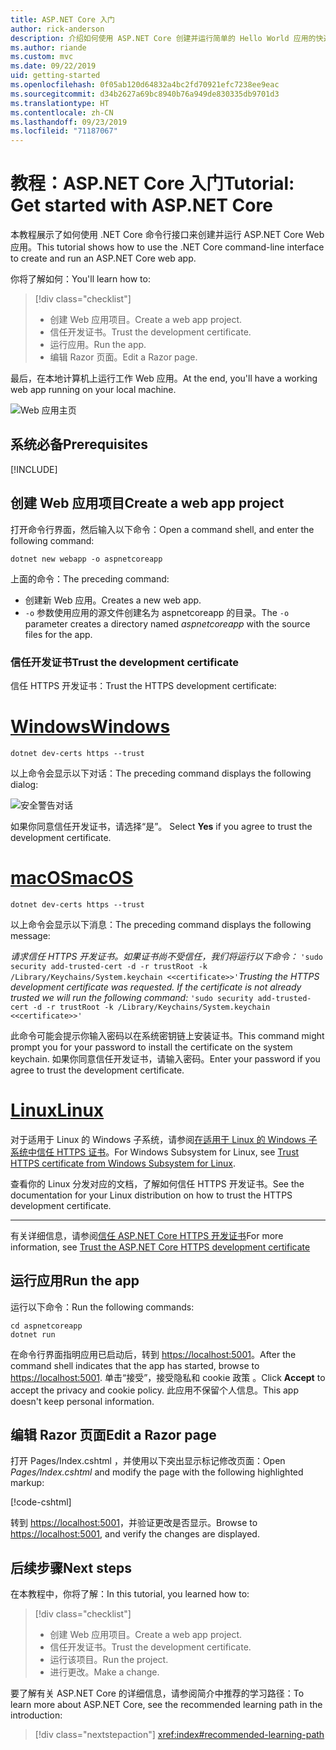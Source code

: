 ```yaml
---
title: ASP.NET Core 入门
author: rick-anderson
description: 介绍如何使用 ASP.NET Core 创建并运行简单的 Hello World 应用的快速教程。
ms.author: riande
ms.custom: mvc
ms.date: 09/22/2019
uid: getting-started
ms.openlocfilehash: 0f05ab120d64832a4bc2fd70921efc7238ee9eac
ms.sourcegitcommit: d34b2627a69bc8940b76a949de830335db9701d3
ms.translationtype: HT
ms.contentlocale: zh-CN
ms.lasthandoff: 09/23/2019
ms.locfileid: "71187067"
---
```

# <a name="tutorial-get-started-with-aspnet-core"></a><span data-ttu-id="5e8af-103">教程：ASP.NET Core 入门</span><span class="sxs-lookup"><span data-stu-id="5e8af-103">Tutorial: Get started with ASP.NET Core</span></span>

<span data-ttu-id="5e8af-104">本教程展示了如何使用 .NET Core 命令行接口来创建并运行 ASP.NET Core Web 应用。</span><span class="sxs-lookup"><span data-stu-id="5e8af-104">This tutorial shows how to use the .NET Core command-line interface to create and run an ASP.NET Core web app.</span></span>

<span data-ttu-id="5e8af-105">你将了解如何：</span><span class="sxs-lookup"><span data-stu-id="5e8af-105">You'll learn how to:</span></span>

> [!div class="checklist"]
> * <span data-ttu-id="5e8af-106">创建 Web 应用项目。</span><span class="sxs-lookup"><span data-stu-id="5e8af-106">Create a web app project.</span></span>
> * <span data-ttu-id="5e8af-107">信任开发证书。</span><span class="sxs-lookup"><span data-stu-id="5e8af-107">Trust the development certificate.</span></span>
> * <span data-ttu-id="5e8af-108">运行应用。</span><span class="sxs-lookup"><span data-stu-id="5e8af-108">Run the app.</span></span>
> * <span data-ttu-id="5e8af-109">编辑 Razor 页面。</span><span class="sxs-lookup"><span data-stu-id="5e8af-109">Edit a Razor page.</span></span>

<span data-ttu-id="5e8af-110">最后，在本地计算机上运行工作 Web 应用。</span><span class="sxs-lookup"><span data-stu-id="5e8af-110">At the end, you'll have a working web app running on your local machine.</span></span>

![Web 应用主页](_static/home-page.png)

## <a name="prerequisites"></a><span data-ttu-id="5e8af-112">系统必备</span><span class="sxs-lookup"><span data-stu-id="5e8af-112">Prerequisites</span></span>

[!INCLUDE[](~/includes/3.0-SDK.md)]

## <a name="create-a-web-app-project"></a><span data-ttu-id="5e8af-113">创建 Web 应用项目</span><span class="sxs-lookup"><span data-stu-id="5e8af-113">Create a web app project</span></span>

<span data-ttu-id="5e8af-114">打开命令行界面，然后输入以下命令：</span><span class="sxs-lookup"><span data-stu-id="5e8af-114">Open a command shell, and enter the following command:</span></span>

```dotnetcli
dotnet new webapp -o aspnetcoreapp
```

<span data-ttu-id="5e8af-115">上面的命令：</span><span class="sxs-lookup"><span data-stu-id="5e8af-115">The preceding command:</span></span>

* <span data-ttu-id="5e8af-116">创建新 Web 应用。</span><span class="sxs-lookup"><span data-stu-id="5e8af-116">Creates a new web app.</span></span>  
* <span data-ttu-id="5e8af-117">`-o` 参数使用应用的源文件创建名为 aspnetcoreapp  的目录。</span><span class="sxs-lookup"><span data-stu-id="5e8af-117">The `-o` parameter creates a directory named *aspnetcoreapp* with the source files for the app.</span></span>

### <a name="trust-the-development-certificate"></a><span data-ttu-id="5e8af-118">信任开发证书</span><span class="sxs-lookup"><span data-stu-id="5e8af-118">Trust the development certificate</span></span>

<span data-ttu-id="5e8af-119">信任 HTTPS 开发证书：</span><span class="sxs-lookup"><span data-stu-id="5e8af-119">Trust the HTTPS development certificate:</span></span>

# <a name="windowstabwindows"></a>[<span data-ttu-id="5e8af-120">Windows</span><span class="sxs-lookup"><span data-stu-id="5e8af-120">Windows</span></span>](#tab/windows)

```dotnetcli
dotnet dev-certs https --trust
```

<span data-ttu-id="5e8af-121">以上命令会显示以下对话：</span><span class="sxs-lookup"><span data-stu-id="5e8af-121">The preceding command displays the following dialog:</span></span>

![安全警告对话](~/getting-started/_static/cert.png)

<span data-ttu-id="5e8af-123">如果你同意信任开发证书，请选择“是”。 </span><span class="sxs-lookup"><span data-stu-id="5e8af-123">Select **Yes** if you agree to trust the development certificate.</span></span>

# <a name="macostabmacos"></a>[<span data-ttu-id="5e8af-124">macOS</span><span class="sxs-lookup"><span data-stu-id="5e8af-124">macOS</span></span>](#tab/macos)

```dotnetcli
dotnet dev-certs https --trust
```

<span data-ttu-id="5e8af-125">以上命令会显示以下消息：</span><span class="sxs-lookup"><span data-stu-id="5e8af-125">The preceding command displays the following message:</span></span>

<span data-ttu-id="5e8af-126">*请求信任 HTTPS 开发证书。如果证书尚不受信任，我们将运行以下命令：* `'sudo security add-trusted-cert -d -r trustRoot -k /Library/Keychains/System.keychain <<certificate>>'`</span><span class="sxs-lookup"><span data-stu-id="5e8af-126">*Trusting the HTTPS development certificate was requested. If the certificate is not already trusted we will run the following command:* `'sudo security add-trusted-cert -d -r trustRoot -k /Library/Keychains/System.keychain <<certificate>>'`</span></span>

<span data-ttu-id="5e8af-127">此命令可能会提示你输入密码以在系统密钥链上安装证书。</span><span class="sxs-lookup"><span data-stu-id="5e8af-127">This command might prompt you for your password to install the certificate on the system keychain.</span></span> <span data-ttu-id="5e8af-128">如果你同意信任开发证书，请输入密码。</span><span class="sxs-lookup"><span data-stu-id="5e8af-128">Enter your password if you agree to trust the development certificate.</span></span>

# <a name="linuxtablinux"></a>[<span data-ttu-id="5e8af-129">Linux</span><span class="sxs-lookup"><span data-stu-id="5e8af-129">Linux</span></span>](#tab/linux)

<span data-ttu-id="5e8af-130">对于适用于 Linux 的 Windows 子系统，请参阅[在适用于 Linux 的 Windows 子系统中信任 HTTPS 证书](xref:security/enforcing-ssl#wsl)。</span><span class="sxs-lookup"><span data-stu-id="5e8af-130">For Windows Subsystem for Linux, see [Trust HTTPS certificate from Windows Subsystem for Linux](xref:security/enforcing-ssl#wsl).</span></span>

<span data-ttu-id="5e8af-131">查看你的 Linux 分发对应的文档，了解如何信任 HTTPS 开发证书。</span><span class="sxs-lookup"><span data-stu-id="5e8af-131">See the documentation for your Linux distribution on how to trust the HTTPS development certificate.</span></span>

---

<span data-ttu-id="5e8af-132">有关详细信息，请参阅[信任 ASP.NET Core HTTPS 开发证书](xref:security/enforcing-ssl#trust-the-aspnet-core-https-development-certificate-on-windows-and-macos)</span><span class="sxs-lookup"><span data-stu-id="5e8af-132">For more information, see [Trust the ASP.NET Core HTTPS development certificate](xref:security/enforcing-ssl#trust-the-aspnet-core-https-development-certificate-on-windows-and-macos)</span></span>

## <a name="run-the-app"></a><span data-ttu-id="5e8af-133">运行应用</span><span class="sxs-lookup"><span data-stu-id="5e8af-133">Run the app</span></span>

<span data-ttu-id="5e8af-134">运行以下命令：</span><span class="sxs-lookup"><span data-stu-id="5e8af-134">Run the following commands:</span></span>

```dotnetcli
cd aspnetcoreapp
dotnet run
```

<span data-ttu-id="5e8af-135">在命令行界面指明应用已启动后，转到 [https://localhost:5001](https://localhost:5001)。</span><span class="sxs-lookup"><span data-stu-id="5e8af-135">After the command shell indicates that the app has started, browse to [https://localhost:5001](https://localhost:5001).</span></span> <span data-ttu-id="5e8af-136">单击“接受”，接受隐私和 cookie 政策  。</span><span class="sxs-lookup"><span data-stu-id="5e8af-136">Click **Accept** to accept the privacy and cookie policy.</span></span> <span data-ttu-id="5e8af-137">此应用不保留个人信息。</span><span class="sxs-lookup"><span data-stu-id="5e8af-137">This app doesn't keep personal information.</span></span>

## <a name="edit-a-razor-page"></a><span data-ttu-id="5e8af-138">编辑 Razor 页面</span><span class="sxs-lookup"><span data-stu-id="5e8af-138">Edit a Razor page</span></span>

<span data-ttu-id="5e8af-139">打开 Pages/Index.cshtml  ，并使用以下突出显示标记修改页面：</span><span class="sxs-lookup"><span data-stu-id="5e8af-139">Open *Pages/Index.cshtml* and modify the page with the following highlighted markup:</span></span>

[!code-cshtml[](sample/index.cshtml?highlight=9)]

<span data-ttu-id="5e8af-140">转到 [https://localhost:5001](https://localhost:5001)，并验证更改是否显示。</span><span class="sxs-lookup"><span data-stu-id="5e8af-140">Browse to [https://localhost:5001](https://localhost:5001), and verify the changes are displayed.</span></span>

## <a name="next-steps"></a><span data-ttu-id="5e8af-141">后续步骤</span><span class="sxs-lookup"><span data-stu-id="5e8af-141">Next steps</span></span>

<span data-ttu-id="5e8af-142">在本教程中，你将了解：</span><span class="sxs-lookup"><span data-stu-id="5e8af-142">In this tutorial, you learned how to:</span></span>

> [!div class="checklist"]
> * <span data-ttu-id="5e8af-143">创建 Web 应用项目。</span><span class="sxs-lookup"><span data-stu-id="5e8af-143">Create a web app project.</span></span>
> * <span data-ttu-id="5e8af-144">信任开发证书。</span><span class="sxs-lookup"><span data-stu-id="5e8af-144">Trust the development certificate.</span></span>
> * <span data-ttu-id="5e8af-145">运行该项目。</span><span class="sxs-lookup"><span data-stu-id="5e8af-145">Run the project.</span></span>
> * <span data-ttu-id="5e8af-146">进行更改。</span><span class="sxs-lookup"><span data-stu-id="5e8af-146">Make a change.</span></span>

<span data-ttu-id="5e8af-147">要了解有关 ASP.NET Core 的详细信息，请参阅简介中推荐的学习路径：</span><span class="sxs-lookup"><span data-stu-id="5e8af-147">To learn more about ASP.NET Core, see the recommended learning path in the introduction:</span></span>

> [!div class="nextstepaction"]
> <xref:index#recommended-learning-path>
